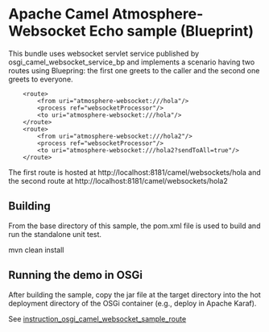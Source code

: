 Apache Camel Atmosphere-Websocket Echo sample (Blueprint)
=================================================

This bundle uses websocket servlet service published by
osgi_camel_websocket_service_bp
and implements a scenario having two routes using Bluepring: 
the first one greets to the caller and the second one greets to 
everyone.

        <route>
            <from uri="atmosphere-websocket:///hola"/>
            <process ref="websocketProcessor"/>
            <to uri="atmosphere-websocket:///hola"/>
        </route>
        <route>
            <from uri="atmosphere-websocket:///hola2"/>
            <process ref="websocketProcessor"/>
            <to uri="atmosphere-websocket:///hola2?sendToAll=true"/>
        </route>

The first route is hosted at
  http://localhost:8181/camel/websockets/hola 
and the second route at 
  http://localhost:8181/camel/websockets/hola2

Building
--------
From the base directory of this sample, the pom.xml file
is used to build and run the standalone unit test.

  mvn clean install
  
Running the demo in OSGi
------------------------
After building the sample, copy the jar file at the target
directory into the hot deployment directory of the OSGi
container (e.g., deploy in Apache Karaf).

See
[instruction_osgi_camel_websocket_sample_route](https://github.com/elakito/testzone/blob/master/samples/instruction_osgi_camel_websocket_sample_route.txt)
